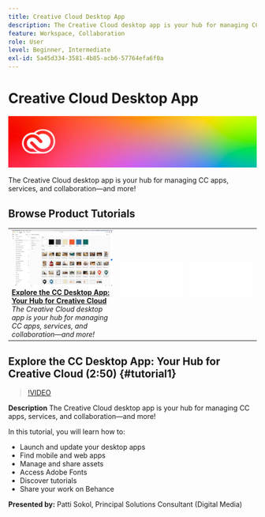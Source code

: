 ```yaml
---
title: Creative Cloud Desktop App
description: The Creative Cloud desktop app is your hub for managing CC apps, services, and collaboration—and more!
feature: Workspace, Collaboration
role: User
level: Beginner, Intermediate
exl-id: 5a45d334-3581-4b85-acb6-57764efa6f0a
---
```

# Creative Cloud Desktop App

![Tutorial Hero Image](../assets/CCDA.jpg)

The Creative Cloud desktop app is your hub for managing CC apps, services, and collaboration—and more!

## Browse Product Tutorials

<table style="table-layout:fixed">
<tr>
 <td>
   <a href="creativeclouddesktopapp.md#tutorial1">
      <img alt="Explore the CC Desktop App: Your Hub for 
Creative Cloud" src="../assets/ccda_overview_sokol_thumbnail.jpg" />
   </a>
    <div>
   <a href="creativeclouddesktopapp.md#tutorial1"><strong>Explore the CC Desktop App: Your Hub for 
Creative Cloud</strong></a>
    </div>
    <em>The Creative Cloud desktop app is your hub for managing CC apps, services, and collaboration—and more!</em>
    <br>
  </td>
  <td>
    <img alt="Spacer" src="../assets/Whitespacer.png" />
    <div>
    <br>
  </td>
  <td>
    <img alt="Spacer" src="../assets/Whitespacer.png" />
    <div>
    <br>
  </td>
</tr>
</table>

## Explore the CC Desktop App: Your Hub for Creative Cloud (2:50) {#tutorial1}

>[!VIDEO](https://video.tv.adobe.com/v/327095?hidetitle=true)

**Description**
The Creative Cloud desktop app is your hub for managing CC apps, services, and collaboration—and more!

In this tutorial, you will learn how to:
* Launch and update your desktop apps
* Find mobile and web apps
* Manage and share assets
* Access Adobe Fonts
* Discover tutorials
* Share your work on Behance

**Presented by:**
Patti Sokol, Principal Solutions Consultant (Digital Media)
